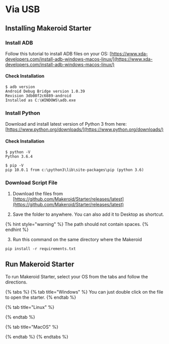 # Via USB

## Installing Makeroid Starter

### Install ADB

Follow this tutorial to install ADB files on your OS: [https://www.xda-developers.com/install-adb-windows-macos-linux/](https://www.xda-developers.com/install-adb-windows-macos-linux/)

#### Check Installation

```
$ adb version
Android Debug Bridge version 1.0.39
Revision 3db08f2c6889-android
Installed as C:\WINDOWS\adb.exe
```

### Install Python

Download and install latest version of Python 3 from here: [https://www.python.org/downloads/](https://www.python.org/downloads/)

#### Check Installation

```
$ python -V
Python 3.6.4
```

```
$ pip -V
pip 10.0.1 from c:\python3\lib\site-packages\pip (python 3.6)
```

### Download Script File

1. Download the files from [https://github.com/Makeroid/Starter/releases/latest](https://github.com/Makeroid/Starter/releases/latest)

2. Save the folder to anywhere. You can also add it to Desktop as shortcut. 

{% hint style="warning" %}
The path should not contain spaces.
{% endhint %}

3. Run this command on the same directory where the Makeroid

```
pip install -r requirements.txt
```

## Run Makeroid Starter

To run Makeroid Starter, select your OS from the tabs and follow the directions.

{% tabs %}
{% tab title="Windows" %}
You can just double click on the file to open the starter.
{% endtab %}

{% tab title="Linux" %}

{% endtab %}

{% tab title="MacOS" %}

{% endtab %}
{% endtabs %}